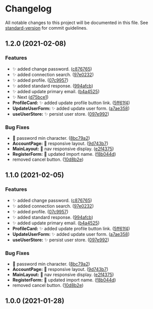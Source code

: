 # Changelog

All notable changes to this project will be documented in this file. See [standard-version](https://github.com/conventional-changelog/standard-version) for commit guidelines.

## 1.2.0 (2021-02-08)


### Features

* :sparkles: added change password. ([c876765](https://gitlab.com/stream-app-io/knecthub-client/-/commit/c876765ccbc6e7d5553f0e09527d489b831b5fcb))
* :sparkles: added connection search. ([97e0232](https://gitlab.com/stream-app-io/knecthub-client/-/commit/97e0232a3b8f76561440e23393b76d6d21340afc))
* :sparkles: added profile. ([07c9957](https://gitlab.com/stream-app-io/knecthub-client/-/commit/07c9957c0fa0d963a43f2de4aece391820d9ab26))
* :sparkles: added standard response. ([994afcb](https://gitlab.com/stream-app-io/knecthub-client/-/commit/994afcbaa319a28a5268163061f2f9e8ec3f4ce1))
* :sparkles: added update primary email. ([b4a4525](https://gitlab.com/stream-app-io/knecthub-client/-/commit/b4a452567cee325b64c7733685104aa279e108be))
* :sparkles: Next ([d75bce1](https://gitlab.com/stream-app-io/knecthub-client/-/commit/d75bce18d7c1f2cfd6786915cd713def48fe59c0))
* **ProfileCard:** :sparkles: added update profile button link. ([5ff61f4](https://gitlab.com/stream-app-io/knecthub-client/-/commit/5ff61f4eb0ab00d02bb4ea8e77ce2016d35913ef))
* **UpdateUserForm:** :sparkles: added update user form. ([a7ae358](https://gitlab.com/stream-app-io/knecthub-client/-/commit/a7ae35867e92fac2520a18b91b8249d79edc883f))
* **useUserStore:** :sparkles: persist user store. ([097e992](https://gitlab.com/stream-app-io/knecthub-client/-/commit/097e99268de0624a147be0bb066df0d092f94bd2))


### Bug Fixes

* :bug: password min character. ([8bc79a2](https://gitlab.com/stream-app-io/knecthub-client/-/commit/8bc79a21e29355afe29cb5184e22a96841a08623))
* **AccountPage:** :bug: responsive layout. ([9d743b7](https://gitlab.com/stream-app-io/knecthub-client/-/commit/9d743b7a8ba8e4a074344713fb8a9691183f963d))
* **MainLayout:** :bug: nav responsive display. ([e2f4375](https://gitlab.com/stream-app-io/knecthub-client/-/commit/e2f4375016ee740dc2d51264407445d42bda6fa6))
* **RegisterForm:** :bug: updated import name. ([f8b044d](https://gitlab.com/stream-app-io/knecthub-client/-/commit/f8b044d3d310a3964ac667ac828d0cf469bef0c0))
* removed cancel button. ([10d8b2e](https://gitlab.com/stream-app-io/knecthub-client/-/commit/10d8b2ed5917fd494723e0ec55ed82998f2a1a21))

## 1.1.0 (2021-02-05)


### Features

* :sparkles: added change password. ([c876765](https://gitlab.com/stream-app-io/knecthub-client/-/commit/c876765ccbc6e7d5553f0e09527d489b831b5fcb))
* :sparkles: added connection search. ([97e0232](https://gitlab.com/stream-app-io/knecthub-client/-/commit/97e0232a3b8f76561440e23393b76d6d21340afc))
* :sparkles: added profile. ([07c9957](https://gitlab.com/stream-app-io/knecthub-client/-/commit/07c9957c0fa0d963a43f2de4aece391820d9ab26))
* :sparkles: added standard response. ([994afcb](https://gitlab.com/stream-app-io/knecthub-client/-/commit/994afcbaa319a28a5268163061f2f9e8ec3f4ce1))
* :sparkles: added update primary email. ([b4a4525](https://gitlab.com/stream-app-io/knecthub-client/-/commit/b4a452567cee325b64c7733685104aa279e108be))
* **ProfileCard:** :sparkles: added update profile button link. ([5ff61f4](https://gitlab.com/stream-app-io/knecthub-client/-/commit/5ff61f4eb0ab00d02bb4ea8e77ce2016d35913ef))
* **UpdateUserForm:** :sparkles: added update user form. ([a7ae358](https://gitlab.com/stream-app-io/knecthub-client/-/commit/a7ae35867e92fac2520a18b91b8249d79edc883f))
* **useUserStore:** :sparkles: persist user store. ([097e992](https://gitlab.com/stream-app-io/knecthub-client/-/commit/097e99268de0624a147be0bb066df0d092f94bd2))


### Bug Fixes

* :bug: password min character. ([8bc79a2](https://gitlab.com/stream-app-io/knecthub-client/-/commit/8bc79a21e29355afe29cb5184e22a96841a08623))
* **AccountPage:** :bug: responsive layout. ([9d743b7](https://gitlab.com/stream-app-io/knecthub-client/-/commit/9d743b7a8ba8e4a074344713fb8a9691183f963d))
* **MainLayout:** :bug: nav responsive display. ([e2f4375](https://gitlab.com/stream-app-io/knecthub-client/-/commit/e2f4375016ee740dc2d51264407445d42bda6fa6))
* **RegisterForm:** :bug: updated import name. ([f8b044d](https://gitlab.com/stream-app-io/knecthub-client/-/commit/f8b044d3d310a3964ac667ac828d0cf469bef0c0))
* removed cancel button. ([10d8b2e](https://gitlab.com/stream-app-io/knecthub-client/-/commit/10d8b2ed5917fd494723e0ec55ed82998f2a1a21))

## 1.0.0 (2021-01-28)
